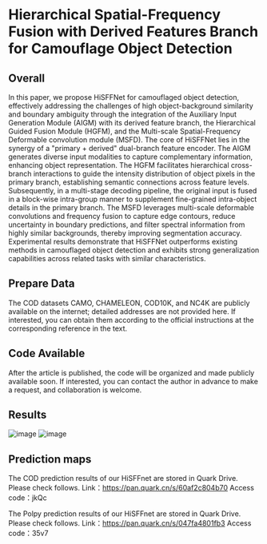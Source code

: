 # Hierarchical Spatial-Frequency Fusion with Derived Features Branch for Camouflage Object Detection
## Overall 
In this paper, we propose HiSFFNet for camouflaged object detection, effectively addressing the challenges of high object-background similarity and boundary ambiguity through the integration of the Auxiliary Input Generation Module (AIGM) with its derived feature branch, the Hierarchical Guided Fusion Module (HGFM), and the Multi-scale Spatial-Frequency Deformable convolution module (MSFD). The core of HiSFFNet lies in the synergy of a "primary + derived" dual-branch feature encoder. The AIGM generates diverse input modalities to capture complementary information, enhancing object representation. The HGFM facilitates hierarchical cross-branch interactions to guide the intensity distribution of object pixels in the primary branch, establishing semantic connections across feature levels. Subsequently, in a multi-stage decoding pipeline, the original input is fused in a block-wise intra-group manner to supplement fine-grained intra-object details in the primary branch. The MSFD leverages multi-scale deformable convolutions and frequency fusion to capture edge contours, reduce uncertainty in boundary predictions, and filter spectral information from highly similar backgrounds, thereby improving segmentation accuracy. Experimental results demonstrate that HiSFFNet outperforms existing methods in camouflaged object detection and exhibits strong generalization capabilities across related tasks with similar characteristics.

## Prepare Data
The COD datasets CAMO, CHAMELEON, COD10K, and NC4K are publicly available on the internet; detailed addresses are not provided here. If interested, you can obtain them according to the official instructions at the corresponding reference in the text.
## Code Available
After the article is published, the code will be organized and made publicly available soon. If interested, you can contact the author in advance to make a request, and collaboration is welcome.
## Results
![image](https://github.com/user-attachments/assets/1dfcc536-f4ec-430e-9b66-5a3cd65e4d3d)
![image](https://github.com/user-attachments/assets/4223754d-4818-47e9-a9d4-2ed4d4780b08)

## Prediction maps
The COD prediction results of our HiSFFnet are stored in Quark Drive. Please check follows.
Link：https://pan.quark.cn/s/60af2c804b70
Access code：jkQc

The Polpy prediction results of our HiSFFnet are stored in Quark Drive. Please check follows.
Link：https://pan.quark.cn/s/047fa4801fb3
Access code：35v7
